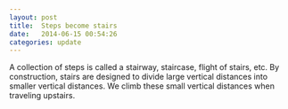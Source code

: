 ```yaml
---
layout: post
title:  Steps become stairs
date:   2014-06-15 00:54:26
categories: update
---
```

A collection of steps is called a stairway, staircase, flight of stairs, etc. By construction, stairs are designed to divide large vertical distances into smaller vertical distances. We climb these small vertical distances when traveling upstairs.
